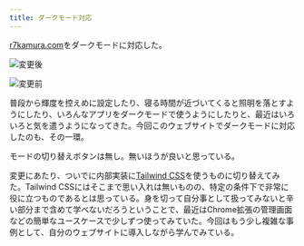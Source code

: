 ```yaml
---
title: ダークモード対応
---
```

[r7kamura.com](https://r7kamura.com/)をダークモードに対応した。

![](https://lh4.googleusercontent.com/_06nxmODmz-tl5qqjhk29SJztgbpQbi5Z_VXrpzn-Mc5mqpp7fhsLd14LwD-IZcIsvYdGnM96fTquDsC3OLU8cOGAnMFmYZSx5jVwVm5axU2I6tMYbVPV6X2q8YHLOWBKrRssUxZGkqnK9Ft9-63wA "変更後")

![](https://lh5.googleusercontent.com/SMZb5y5xtXSiRCJVpHZpHHn2rRSMgcMPNhSkshFCRCakDR0t4rynADx0mMVgqgJ3ICCJ74MLcxBOW_lUVRpYMGJARt8VAjBLKuiVEVAe2zKs2uoofr09b08rInRPg5gSbudiIriUrexl9PrQ8KIaHQ "変更前")

普段から輝度を控えめに設定したり、寝る時間が近づいてくると照明を落とすようにしたり、いろんなアプリをダークモードで使うようにしたりと、最近はいろいろと気を遣うようになってきた。今回このウェブサイトでダークモードに対応したのも、その一環。

モードの切り替えボタンは無し。無いほうが良いと思っている。

変更にあたり、ついでに内部実装に[Tailwind CSS](https://tailwindcss.com/)を使うものに切り替えてみた。Tailwind CSSにはそこまで思い入れは無いものの、特定の条件下で非常に役に立つものであるとは思っている。身を切って自分事として扱ってみないと辛い部分まで含めて学べないだろうということで、最近はChrome拡張の管理画面などの簡単なユースケースで少しずつ使ってみていた。今回はもう少し複雑な事例として、自分のウェブサイトに導入しながら学んでみている。

